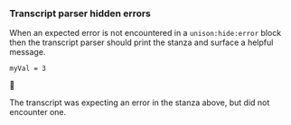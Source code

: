 
### Transcript parser hidden errors

When an expected error is not encountered in a `unison:hide:error` block
then the transcript parser should print the stanza
and surface a helpful message.

```unison
myVal = 3
```



🛑

The transcript was expecting an error in the stanza above, but did not encounter one.
